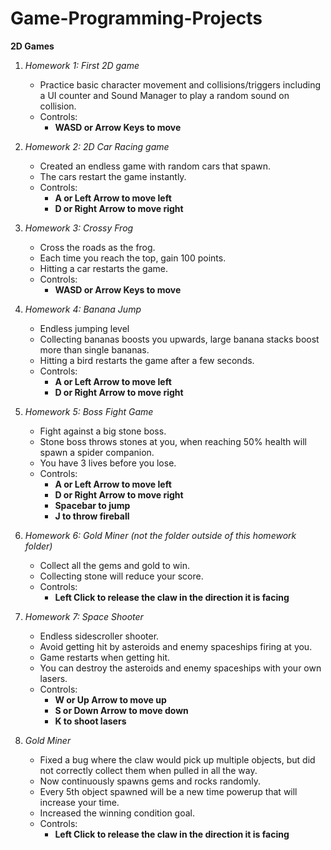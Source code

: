 # Game-Programming-Projects

**2D Games**

1. *Homework 1:*
*First 2D game*
    - Practice basic character movement and collisions/triggers including a UI counter and Sound Manager to play a random sound on collision.
    - Controls:
      - **WASD or Arrow Keys to move**

2. *Homework 2:*
*2D Car Racing game*
    - Created an endless game with random cars that spawn.
    - The cars restart the game instantly.
    - Controls:
      - **A or Left Arrow to move left**
      - **D or Right Arrow to move right**

3. *Homework 3:*
*Crossy Frog*

    - Cross the roads as the frog.
    - Each time you reach the top, gain 100 points.
    - Hitting a car restarts the game.
    - Controls:
      - **WASD or Arrow Keys to move**

4. *Homework 4:*
*Banana Jump*

    - Endless jumping level
    - Collecting bananas boosts you upwards, large banana stacks boost more than single bananas.
    - Hitting a bird restarts the game after a few seconds.
    - Controls:
      - **A or Left Arrow to move left**
      - **D or Right Arrow to move right**

5. *Homework 5:*
*Boss Fight Game*

    - Fight against a big stone boss.
    - Stone boss throws stones at you, when reaching 50% health will spawn a spider companion.
    - You have 3 lives before you lose.
    - Controls:
      - **A or Left Arrow to move left**
      - **D or Right Arrow to move right**
      - **Spacebar to jump**
      - **J to throw fireball**

6. *Homework 6:*
*Gold Miner (not the folder outside of this homework folder)*

    - Collect all the gems and gold to win.
    - Collecting stone will reduce your score.
    - Controls:
      - **Left Click to release the claw in the direction it is facing**

7. *Homework 7:*
*Space Shooter*

    - Endless sidescroller shooter.
    - Avoid getting hit by asteroids and enemy spaceships firing at you.
    - Game restarts when getting hit.
    - You can destroy the asteroids and enemy spaceships with your own lasers.
    - Controls:
      - **W or Up Arrow to move up**
      - **S or Down Arrow to move down**
      - **K to shoot lasers**

8. *Gold Miner*

    - Fixed a bug where the claw would pick up multiple objects, but did not correctly collect them when pulled in all the way.
    - Now continuously spawns gems and rocks randomly.
    - Every 5th object spawned will be a new time powerup that will increase your time.
    - Increased the winning condition goal.
    - Controls:
      - **Left Click to release the claw in the direction it is facing**

